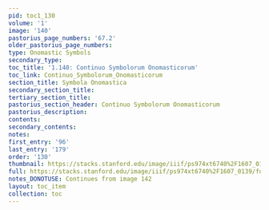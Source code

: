 ```yaml
---
pid: toc1_130
volume: '1'
image: '140'
pastorius_page_numbers: '67.2'
older_pastorius_page_numbers: 
type: Onomastic Symbols
secondary_type: 
toc_title: '1.140: Continuo Symbolorum Onomasticorum'
toc_link: Continuo_Symbolorum_Onomasticorum
section_title: Symbola Onomastica
secondary_section_title: 
tertiary_section_title: 
pastorius_section_header: Continuo Symbolorum Onomasticorum
pastorius_description: 
contents: 
secondary_contents: 
notes: 
first_entry: '96'
last_entry: '179'
order: '130'
thumbnail: https://stacks.stanford.edu/image/iiif/ps974xt6740%2F1607_0139/full/100,/0/default.jpg
full: https://stacks.stanford.edu/image/iiif/ps974xt6740%2F1607_0139/full/full/0/default.jpg
notes_DONOTUSE: Continues from image 142
layout: toc_item
collection: toc
---
```

